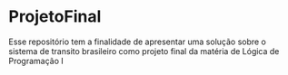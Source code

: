 # ProjetoFinal
Esse repositório tem a finalidade de apresentar uma solução sobre o sistema de transito brasileiro como projeto final da matéria de Lógica de Programação I